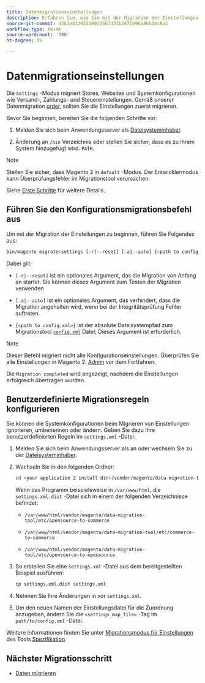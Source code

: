 ```yaml
---
title: Datenmigrationseinstellungen
description: Erfahren Sie, wie Sie mit der Migration der Einstellungen von Magento 1 zu Magento 2 beginnen. [!DNL Data Migration Tool].
source-git-commit: d263e412022a89255b7d33b267b696a8bb1bc8a2
workflow-type: tm+mt
source-wordcount: '298'
ht-degree: 0%

---
```



# Datenmigrationseinstellungen

Die `Settings` -Modus migriert Stores, Websites und Systemkonfigurationen wie Versand-, Zahlungs- und Steuereinstellungen. Gemäß unserer Datenmigration [order](overview.md#migration-order), sollten Sie die Einstellungen zuerst migrieren.

Bevor Sie beginnen, bereiten Sie die folgenden Schritte vor:

1. Melden Sie sich beim Anwendungsserver als [Dateisysteminhaber](../../../installation/prerequisites/file-system/overview.md).

1. Änderung an `/bin` Verzeichnis oder stellen Sie sicher, dass es zu Ihrem System hinzugefügt wird. `PATH`.

>[!NOTE]
>
>Stellen Sie sicher, dass Magento 2 in `default` -Modus. Der Entwicklermodus kann Überprüfungsfehler im Migrationstool verursachen.


Siehe [Erste Schritte](overview.md#first-steps) für weitere Details.

## Führen Sie den Konfigurationsmigrationsbefehl aus

Um mit der Migration der Einstellungen zu beginnen, führen Sie Folgendes aus:

```bash
bin/magento migrate:settings [-r|--reset] [-a|--auto] {<path to config.xml>}
```

Dabei gilt:

* `[-r|--reset]` ist ein optionales Argument, das die Migration von Anfang an startet. Sie können dieses Argument zum Testen der Migration verwenden

* `[-a|--auto]` ist ein optionales Argument, das verhindert, dass die Migration angehalten wird, wenn bei der Integritätsprüfung Fehler auftreten.

* `{<path to config.xml>}` ist der absolute Dateisystempfad zum Migrationstool [`config.xml`](../configure.md#configure-migration-in-vendor-folder) Datei; Dieses Argument ist erforderlich.

>[!NOTE]
>
>Dieser Befehl migriert nicht alle Konfigurationseinstellungen. Überprüfen Sie alle Einstellungen in Magento 2. [Admin](https://glossary.magento.com/admin) vor dem Fortfahren.


Die `Migration completed` wird angezeigt, nachdem die Einstellungen erfolgreich übertragen wurden.

## Benutzerdefinierte Migrationsregeln konfigurieren

Sie können die Systemkonfigurationen beim Migrieren von Einstellungen ignorieren, umbenennen oder ändern. Geben Sie dazu Ihre benutzerdefinierten Regeln im `settings.xml` -Datei.

1. Melden Sie sich beim Anwendungsserver als an oder wechseln Sie zu der [Dateisysteminhaber](../../../installation/prerequisites/file-system/overview.md).

1. Wechseln Sie in den folgenden Ordner:

   ```bash
   cd <your application 2 install dir>/vendor/magento/data-migration-tool/etc/<edition-to-edition>
   ```

   Wenn das Programm beispielsweise in `/var/www/html`, die `settings.xml.dist` -Datei sich in einem der folgenden Verzeichnisse befindet:

   * `/var/www/html/vendor/magento/data-migration-tool/etc/opensource-to-commerce`

   * `/var/www/html/vendor/magento/data-migration-tool/etc/commerce-to-commerce`

   * `/var/www/html/vendor/magento/data-migration-tool/etc/opensource-to-opensource`

1. So erstellen Sie eine `settings.xml` -Datei aus dem bereitgestellten Beispiel ausführen:

   ```bash
   cp settings.xml.dist settings.xml
   ```

1. Nehmen Sie Ihre Änderungen in vor `settings.xml`.

1. Um den neuen Namen der Einstellungsdatei für die Zuordnung anzugeben, ändern Sie die `<settings_map_file>` -Tag im `path/to/config.xml` -Datei.

Weitere Informationen finden Sie unter [Migrationsmodus für Einstellungen](../technical-specification.md#settings-migration-mode) des Tools [Spezifikation](../technical-specification.md).

## Nächster Migrationsschritt

* [Daten migrieren](data.md)
